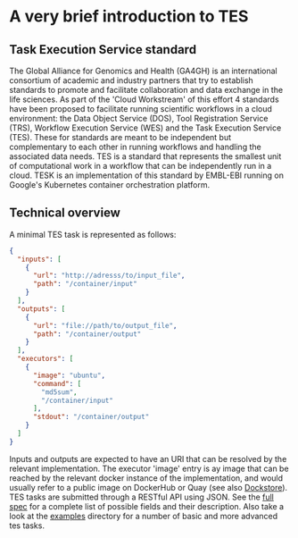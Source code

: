 # A very brief introduction to TES

## Task Execution Service standard

The Global Alliance for Genomics and Health (GA4GH) is an international
consortium of academic and industry partners that try to establish standards to
promote and facilitate collaboration and data exchange in the life sciences. As
part of the 'Cloud Workstream' of this effort 4 standards have been proposed to
facilitate running scientific workflows in a cloud environment: the Data Object
Service (DOS), Tool Registration Service (TRS), Workflow Execution Service (WES)
and the Task Execution Service (TES). These for standards are meant to be
independent but complementary to each other in running workflows and handling
the associated data needs. TES is a standard that represents the smallest unit
of computational work in a workflow that can be independently run in a cloud.
TESK is an implementation of this standard by EMBL-EBI running on Google's
Kubernetes container orchestration platform.

## Technical overview

A minimal TES task is represented as follows:

```json
{
  "inputs": [
    {
      "url": "http://adresss/to/input_file",
      "path": "/container/input"
    }
  ],
  "outputs": [
    {
      "url": "file://path/to/output_file",
      "path": "/container/output"
    }
  ],
  "executors": [
    {
      "image": "ubuntu",
      "command": [
        "md5sum",
        "/container/input"
      ],
      "stdout": "/container/output"
    }
  ]
}
```

Inputs and outputs are expected to have an URI that can be resolved by the
relevant implementation. The executor 'image' entry is ay image that can be
reached by the relevant docker instance of the implementation, and would usually
refer to a public image on DockerHub or Quay (see also
[Dockstore](https://dockstore.org/)). TES tasks are submitted through a RESTful
API using JSON. See the
[full spec](https://github.com/ga4gh/task-execution-schemas) for a complete list
of possible fields and their description. Also take a look at the
[examples](../examples/success) directory for a number of basic and more
advanced tes tasks.

